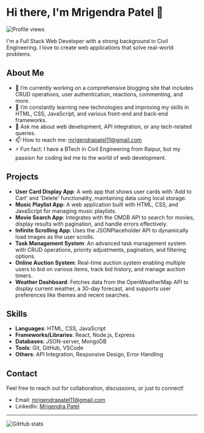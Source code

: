# Hi there, I'm Mrigendra Patel 👋

![Profile views](https://gpvc.arturio.dev/mrigendrapatel11) 

I'm a Full Stack Web Developer with a strong background in Civil Engineering. I love to create web applications that solve real-world problems. 

## About Me

- 🔭 I’m currently working on a comprehensive blogging site that includes CRUD operations, user authentication, reactions, commenting, and more.
- 🌱 I’m constantly learning new technologies and improving my skills in HTML, CSS, JavaScript, and various front-end and back-end frameworks.
- 💬 Ask me about web development, API integration, or any tech-related queries.
- 📫 How to reach me: mrigendrapatel11@gmail.com
- ⚡ Fun fact: I have a BTech in Civil Engineering from Raipur, but my passion for coding led me to the world of web development.

## Projects

- **User Card Display App**: A web app that shows user cards with 'Add to Cart' and 'Delete' functionality, maintaining data using local storage.
- **Music Playlist App**: A web application built with HTML, CSS, and JavaScript for managing music playlists.
- **Movie Search App**: Integrates with the OMDB API to search for movies, display results with pagination, and handle errors effectively.
- **Infinite Scrolling App**: Uses the JSONPlaceholder API to dynamically load images as the user scrolls.
- **Task Management System**: An advanced task management system with CRUD operations, priority adjustments, pagination, and filtering options.
- **Online Auction System**: Real-time auction system enabling multiple users to bid on various items, track bid history, and manage auction timers.
- **Weather Dashboard**: Fetches data from the OpenWeatherMap API to display current weather, a 30-day forecast, and supports user preferences like themes and recent searches.

## Skills

- **Languages**: HTML, CSS, JavaScript
- **Frameworks/Libraries**: React, Node.js, Express
- **Databases**: JSON-server, MongoDB
- **Tools**: Git, GitHub, VSCode
- **Others**: API Integration, Responsive Design, Error Handling

## Contact

Feel free to reach out for collaboration, discussions, or just to connect!

- Email: mrigendrapatel11@gmail.com
- LinkedIn: [Mrigendra Patel](https://www.linkedin.com/in/mrigendra-patel)

---

![GitHub stats](https://github-readme-stats.vercel.app/api?username=mrigendrapatel11&show_icons=true&theme=radical)
